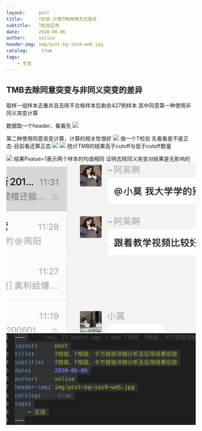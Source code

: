 ```yaml
---
layout:     post
title:      T检验-计算TMB两种方式差异
subtitle:   T检验应用
date:       2020-06-06
author:     soliva
header-img: img/post-bg-ios9-web.jpg
catalog: 	 true
tags:
    - 生信
---
```

## TMB去除同意突变与非同义突变的差异
取样一组样本去重并且去除不合格样本后剩余427例样本
其中同意第一种使用非同义突变计算

数据取一个header，看看先
![](https://tva1.sinaimg.cn/large/007S8ZIlly1gfjjc5u6j6j308r04374s.jpg)

第二种使用同意突变计算，计算的相关性很好
![](https://tva1.sinaimg.cn/large/007S8ZIlly1gfjjcyo2ylj30k00860tr.jpg)
做一个T检验
先看看是不是正态-目前看还算正态
![](https://tva1.sinaimg.cn/large/007S8ZIlly1gfjjdcm3vzj30yg0momzf.jpg)
![](https://tva1.sinaimg.cn/large/007S8ZIlly1gfjjdrzw64j305r023q2x.jpg)
统计TMB的结果高于cutoff与低于cutoff数量

![](https://tva1.sinaimg.cn/large/007S8ZIlly1gfjje2m648j30bi04c0sq.jpg)
结果Pvalue=1表示两个样本的均值相同
证明去除同义突变对结果是无影响的
![](/img/res/2020-06-07-11-36-29.png)
![](/img/res/2020-06-07-11-37-11.png)